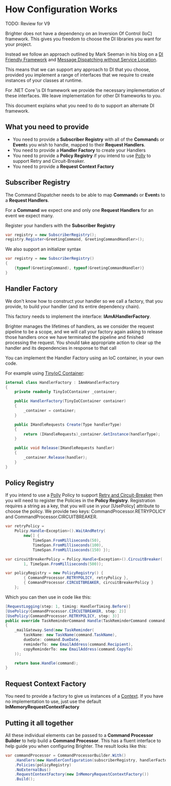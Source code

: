 # How Configuration Works

TODO: Review for V9

Brighter does not have a dependency on an Inversion Of Control (IoC) framework. This gives you freedom to choose the DI libraries you want for your project.

Instead we follow an approach outlined by Mark Seeman in his blog on a [DI Friendly
Framework](http://blog.ploeh.dk/2014/05/19/di-friendly-framework/) and
[Message Dispatching without Service
Location](http://blog.ploeh.dk/2011/09/19/MessageDispatchingwithoutServiceLocation/).

This means that we can support any approach to DI that you choose, provided you implement a range of interfaces that we require to create instances of your classes at runtime.

For .NET Core`\s DI framework we provide the necessary implementation of these interfaces. We leave implementation for other DI frameworks to you.

This document explains  what you need to do to support an alternate DI framework.

## What you need to provide

-   You need to provide a **Subscriber Registry** with all of the  **Command**s or **Event**s you wish to handle, mapped to their **Request Handlers**.
-   You need to provide a **Handler Factory** to create your Handlers
-   You need to provide a **Policy Registry** if you intend to use [Polly](https://github.com/App-vNext/Polly) to support Retry and
    Circuit-Breaker.
-   You need to provide a **Request Context Factory**

## Subscriber Registry

The Command Dispatcher needs to be able to map **Command**s or **Event**s to a **Request Handlers**. 

For a **Command** we expect one and only one **Request Handlers** for an event we expect many. 

Register your handlers with the **Subscriber Registry**

``` csharp
var registry = new SubscriberRegistry();
registry.Register<GreetingCommand, GreetingCommandHandler>();
```

We also support an initializer syntax

``` csharp
var registry = new SubscriberRegistry()
{
    {typeof(GreetingCommand), typeof(GreetingCommandHandler)}
}
```

## Handler Factory

We don\'t know how to construct your handler so we call a factory, that you provide, to build your handler (and its entire dependency chain). 

This factory needs to implement the interface:  **IAmAHandlerFactory**.

Brighter manages the lifetimes of handlers, as we consider the request pipeline to be a scope, and we will call your factory again asking to release those handlers once we have terminated the pipeline and finished processing the request. You should take appropriate action to clear up the handler and its dependencies in response to that call

You can implement the Handler Factory using an IoC container, in your own code. 

For example using [TinyIoC
Container](https://github.com/grumpydev/TinyIoC):

``` csharp
internal class HandlerFactory : IAmAHandlerFactory
{
    private readonly TinyIoCContainer _container;

    public HandlerFactory(TinyIoCContainer container)
    {
        _container = container;
    }

    public IHandleRequests Create(Type handlerType)
    {
        return (IHandleRequests)_container.GetInstance(handlerType);
    }

    public void Release(IHandleRequests handler)
    {
        _container.Release(handler);
    }
}
```

## Policy Registry

If you intend to use a [Polly](https://github.com/App-vNext/Polly)
Policy to support [Retry and Circuit-Breaker](PolicyRetryAndCircuitBreaker.html) then you will need to register the Policies in the **Policy Registry**. Registration requires a string as a key, that you will use in your \[UsePolicy\] attribute to choose the policy. We provide two keys:
CommandProcessor.RETRYPOLICY and CommandProcessor.CIRCUITBREAKER.

``` csharp
var retryPolicy = 
	Policy.Handle<Exception>().WaitAndRetry(
		new[] { 
			TimeSpan.FromMilliseconds(50), 
			TimeSpan.FromMilliseconds(100), 
			TimeSpan.FromMilliseconds(150) });

var circuitBreakerPolicy = Policy.Handle<Exception>().CircuitBreaker(
		1, TimeSpan.FromMilliseconds(500));

var policyRegistry = new PolicyRegistry() { 
		{ CommandProcessor.RETRYPOLICY, retryPolicy }, 
		{ CommandProcessor.CIRCUITBREAKER, circuitBreakerPolicy } 
	};
```

Which you can then use in code like this:

``` csharp
[RequestLogging(step: 1, timing: HandlerTiming.Before)]
[UsePolicy(CommandProcessor.CIRCUITBREAKER, step: 2)]
[UsePolicy(CommandProcessor.RETRYPOLICY, step: 3)]
public override TaskReminderCommand Handle(TaskReminderCommand command)
{
    _mailGateway.Send(new TaskReminder(
        taskName: new TaskName(command.TaskName),
        dueDate: command.DueDate,
        reminderTo: new EmailAddress(command.Recipient),
        copyReminderTo: new EmailAddress(command.CopyTo)
    ));

    return base.Handle(command);
}
```

## Request Context Factory

You need to provide a factory to give us instances of a [Context](UsingTheContextBag.html). If you have no implementation to use, just use the default **InMemoryRequestContextFactory**

## Putting it all together

All these individual elements can be passed to a **Command Processor Builder** to help build a **Command Processor**. This has a fluent interface to help guide you when configuring Brighter. The result looks like this:

``` csharp
var commandProcessor = CommandProcessorBuilder.With()
    .Handlers(new HandlerConfiguration(subscriberRegistry, handlerFactory))
    .Policies(policyRegistry)
    .NoExternalBus()
    .RequestContextFactory(new InMemoryRequestContextFactory())
    .Build();
```
